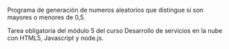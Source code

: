 Programa de generación de numeros aleatorios que distingue si son mayores o menores de 0,5.

Tarea obligatoria del módulo 5 del curso Desarrollo de servicios en la nube con HTML5, Javascript y node.js.